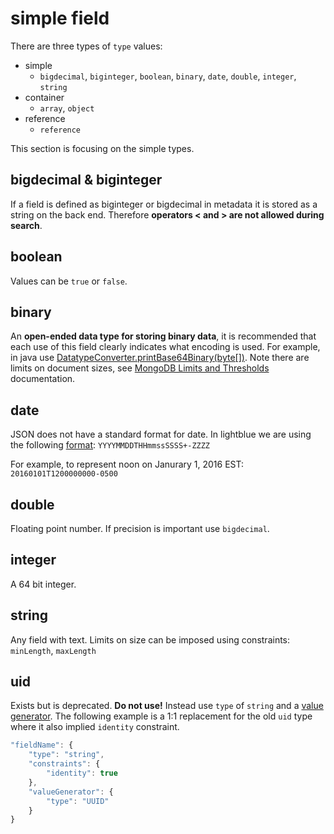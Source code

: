 # simple field
There are three types of `type` values:
* simple
    * `bigdecimal`, `biginteger`, `boolean`, `binary`, `date`, `double`, `integer`, `string`
* container
    * `array`, `object`
* reference
    * `reference`

This section is focusing on the simple types.

## bigdecimal & biginteger
If a field is defined as biginteger or bigdecimal in metadata it is stored as a string on the back end.  Therefore **operators &lt; and &gt; are not allowed during search**.

## boolean
Values can be `true` or `false`.

## binary
An **open-ended data type for storing binary data**, it is recommended that each use of this field clearly indicates what encoding is used.  For example, in java use [DatatypeConverter.printBase64Binary(byte[])](http://www.w3.org/TR/xmlschema-2/#base64Binary).  Note there are limits on document sizes, see [MongoDB Limits and Thresholds](http://docs.mongodb.org/manual/reference/limits/#BSON-Document-Size) documentation.

## date
JSON does not have a standard format for date.  In lightblue we are using the following [format](http://docs.oracle.com/javase/7/docs/api/java/text/SimpleDateFormat.html): `YYYYMMDDTHHmmssSSSS+-ZZZZ`

For example, to represent noon on Janurary 1, 2016 EST: `20160101T1200000000-0500`

## double
Floating point number.  If precision is important use `bigdecimal`.

## integer
A 64 bit integer.

## string
Any field with text.  Limits on size can be imposed using constraints: `minLength`, `maxLength`

## uid
Exists but is deprecated.  **Do not use!**  Instead use `type` of `string` and a [value generator](http://docs.lightblue.io/cookbook/value_generators.html).  The following example is a 1:1 replacement for the old `uid` type where it also implied `identity` constraint.

```javascript
"fieldName": {
    "type": "string",
    "constraints": {
        "identity": true
    },
    "valueGenerator": {
        "type": "UUID"
    }
}
```
